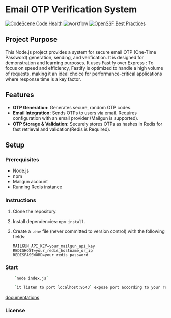 # Email OTP Verification System

[![CodeScene Code Health](https://codescene.io/projects/50433/status-badges/code-health)](https://codescene.io/projects/50433)
![workflow](https://github.com/IntegerAlex/flexhostmail/actions/workflows/main.yml/badge.svg)
[![OpenSSF Best Practices](https://www.bestpractices.dev/projects/8456/badge)](https://www.bestpractices.dev/projects/8456)


## Project Purpose

This Node.js project provides a system for secure email OTP (One-Time Password) generation, sending, and verification. It is designed for demonstration and learning purposes.
It uses Fastify over Express :  To focus on speed and efficiency, Fastify is optimized to handle a high volume of requests, making it an ideal choice for performance-critical applications where response time is a key factor.

## Features

- **OTP Generation:** Generates secure, random OTP codes.
- **Email Integration:** Sends OTPs to users via email. Requires configuration with an email provider (Mailgun is supported).
- **OTP Storage & Validation:** Securely stores OTPs as hashes in Redis for fast retrieval and validation(Redis is Required).

## Setup

### Prerequisites

- Node.js
- npm
- Mailgun account
- Running Redis instance

### Instructions

1. Clone the repository.
2. Install dependencies: `npm install`.
3. Create a `.env` file (never committed to version control) with the following fields:

   ```plaintext
   MAILGUN_API_KEY=your_mailgun_api_key
   REDISHOST=your_redis_hostname_or_ip
   REDISPASSWORD=your_redis_password

### Start  

```bash
    `node index.js`
```

```zsh
    `it listen to port localhost:9543` expose port according to your requirement
```

[documentations](./docs.md)

### License


